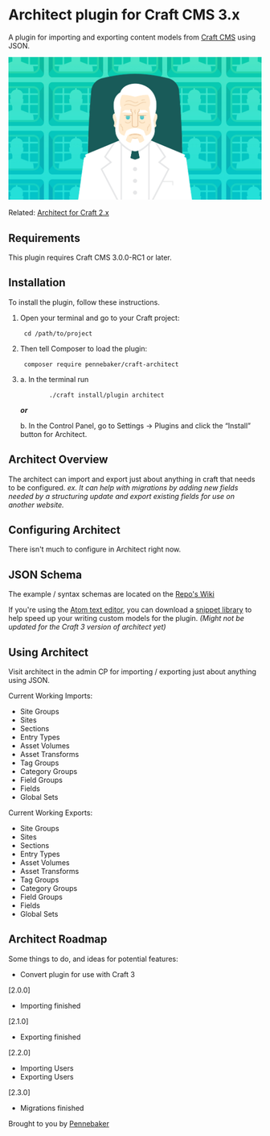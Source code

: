 # Architect plugin for Craft CMS 3.x

A plugin for importing and exporting content models from [Craft CMS](http://craftcms.com/) using JSON.

![Screenshot](resources/img/the-architect.png)

Related: [Architect for Craft 2.x](https://github.com/Pennebaker/craftcms-thearchitect)

## Requirements

This plugin requires Craft CMS 3.0.0-RC1 or later.

## Installation

To install the plugin, follow these instructions.

1. Open your terminal and go to your Craft project:

        cd /path/to/project

2. Then tell Composer to load the plugin:

        composer require pennebaker/craft-architect

3.
    a. In the terminal run
       
               ./craft install/plugin architect

    ***or***
    
    b. In the Control Panel, go to Settings → Plugins and click the “Install” button for Architect.

## Architect Overview

The architect can import and export just about anything in craft that needs to be configured.
*ex. It can help with migrations by adding new fields needed by a structuring update and export existing fields for use on another website.*

## Configuring Architect

There isn't much to configure in Architect right now.

## JSON Schema
The example / syntax schemas are located on the [Repo's Wiki](https://github.com/Pennebaker/craft-architect/wiki)

If you're using the [Atom text editor](https://atom.io/), you can download a [snippet library](https://github.com/Emkaytoo/craft-json-snippets) to help speed up your writing custom models for the plugin. *(Might not be updated for the Craft 3 version of architect yet)*

## Using Architect

Visit architect in the admin CP for importing / exporting just about anything using JSON.

Current Working Imports:
- Site Groups
- Sites
- Sections
- Entry Types
- Asset Volumes
- Asset Transforms
- Tag Groups
- Category Groups
- Field Groups
- Fields
- Global Sets

Current Working Exports:
- Site Groups
- Sites
- Sections
- Entry Types
- Asset Volumes
- Asset Transforms
- Tag Groups
- Category Groups
- Field Groups
- Fields
- Global Sets

## Architect Roadmap

Some things to do, and ideas for potential features:

* Convert plugin for use with Craft 3

[2.0.0]
- Importing finished

[2.1.0]
- Exporting finished

[2.2.0]
- Importing Users
- Exporting Users

[2.3.0]
- Migrations finished

Brought to you by [Pennebaker](https://pennebaker.com)
